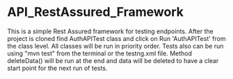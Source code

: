# API_RestAssured_Framework
This is a simple Rest Assured framework for testing endpoints.
After the project is cloned find AuthAPITest class and click on Run 'AuthAPITest' from the class level. All classes will be run in priority order.
Tests also can be run using "mvn test" from the terminal or the testng.xml file.
Method deleteData() will be run at the end and data will be deleted to have a clear start point for the next run of tests.
